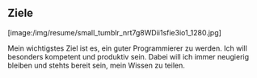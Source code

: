 ## Ziele

[image:/img/resume/small_tumblr_nrt7g8WDii1sfie3io1_1280.jpg]

Mein wichtigstes Ziel ist es, ein guter Programmierer zu werden. Ich will besonders kompetent und produktiv sein. Dabei will ich immer neugierig bleiben und stehts bereit sein, mein Wissen zu teilen.

